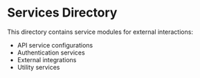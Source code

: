 # Services Directory

This directory contains service modules for external interactions:

- API service configurations
- Authentication services
- External integrations
- Utility services 
